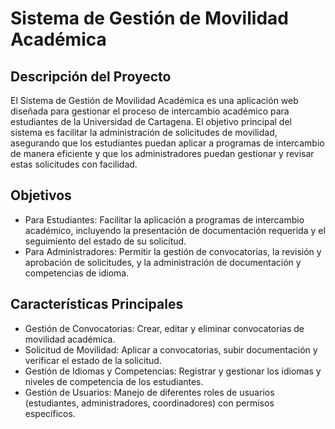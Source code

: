 # Sistema de Gestión de Movilidad Académica

## Descripción del Proyecto

El Sistema de Gestión de Movilidad Académica es una aplicación web diseñada para gestionar el proceso de intercambio académico para estudiantes de la Universidad de Cartagena. El objetivo principal del sistema es facilitar la administración de solicitudes de movilidad, asegurando que los estudiantes puedan aplicar a programas de intercambio de manera eficiente y que los administradores puedan gestionar y revisar estas solicitudes con facilidad.

## Objetivos

- Para Estudiantes: Facilitar la aplicación a programas de intercambio académico, incluyendo la presentación de documentación requerida y el seguimiento del estado de su solicitud.
- Para Administradores: Permitir la gestión de convocatorias, la revisión y aprobación de solicitudes, y la administración de documentación y competencias de idioma.

## Características Principales

- Gestión de Convocatorias: Crear, editar y eliminar convocatorias de movilidad académica.
- Solicitud de Movilidad: Aplicar a convocatorias, subir documentación y verificar el estado de la solicitud.
- Gestión de Idiomas y Competencias: Registrar y gestionar los idiomas y niveles de competencia de los estudiantes.
- Gestión de Usuarios: Manejo de diferentes roles de usuarios (estudiantes, administradores, coordinadores) con permisos específicos.
